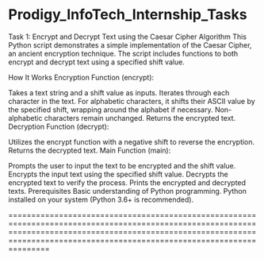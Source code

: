 # Prodigy_InfoTech_Internship_Tasks

Task 1:
Encrypt and Decrypt Text using the Caesar Cipher Algorithm
This Python script demonstrates a simple implementation of the Caesar Cipher, an ancient encryption technique. The script includes functions to both encrypt and decrypt text using a specified shift value.

How It Works
Encryption Function (encrypt):

Takes a text string and a shift value as inputs.
Iterates through each character in the text.
For alphabetic characters, it shifts their ASCII value by the specified shift, wrapping around the alphabet if necessary.
Non-alphabetic characters remain unchanged.
Returns the encrypted text.
Decryption Function (decrypt):

Utilizes the encrypt function with a negative shift to reverse the encryption.
Returns the decrypted text.
Main Function (main):

Prompts the user to input the text to be encrypted and the shift value.
Encrypts the input text using the specified shift value.
Decrypts the encrypted text to verify the process.
Prints the encrypted and decrypted texts.
Prerequisites
Basic understanding of Python programming.
Python installed on your system (Python 3.6+ is recommended).

=================================================================================================================================================================================================================================
